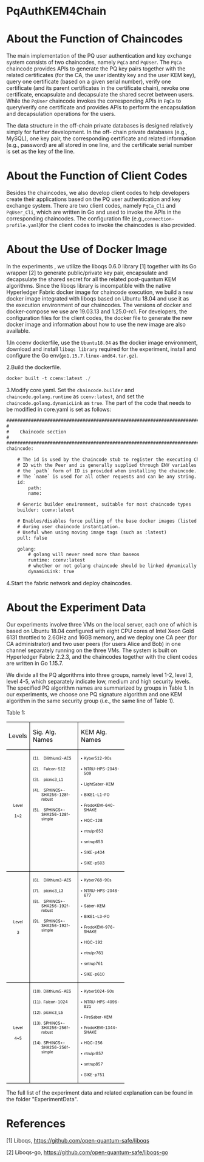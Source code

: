 # PqAuthKEM4Chain
# About the Function of Chaincodes
The main implementation of the PQ user authentication and key
exchange system consists of two chaincodes, namely `PqCa` and
`PqUser`. The `PqCa` chaincode provides
APIs to generate the PQ key pairs together with the related
certificates (for the CA, the user identity key and the user KEM
key), query one certificate (based on a given serial number),
verify one certificate (and its parent certificates in the certificate
chain), revoke one certificate, encapsulate and decapsulate the
shared secret between users. While the `PqUser` chaincode
invokes the corresponding APIs in `PqCa` to query/verify one
certificate and provides APIs to perform the encapsulation and
decapsulation operations for the users.

The data structure in the off-chain private databases is
designed relatively simply for further development. In the off-
chain private databases (e.g., MySQL), one key pair, the
corresponding certificate and related information (e.g., password)
are all stored in one line, and the certificate serial number is set as
the key of the line.

# About the Function of Client Codes
Besides the chaincodes, we also develop client codes to help
developers create their applications based on the PQ user
authentication and key exchange system. 
There are two client codes, namely `PqCa_Cli` and `PqUser_Cli`,
which are written in Go and used to invoke the APIs in the
corresponding chaincodes. The configuration file (e.g.,`connection-profile.yaml`)for the client
codes to invoke the chaincodes is also provided.

# About the Use of Docker Image
In the experiments , we utilize the liboqs 0.6.0 library [1] together with its Go wrapper [2] to generate public/private key pair, encapsulate and decapsulate the shared secret for all the related post-quantum KEM algorithms. Since the liboqs library is incompatible with the
native Hyperledger Fabric docker image for chaincode execution,
we build a new docker image integrated with liboqs based on Ubuntu 18.04 and use it as the execution environment of our
chaincodes. The versions of docker and docker-compose we use
are 19.03.13 and 1.25.0-rc1. For developers, the configuration
files for the client codes, the docker file to generate the new
docker image and information about how to use the new image
are also available.

1.In ccenv dockerfile, use the `Ubuntu18.04` as the docker image environment, download and install `liboqs library` required for the experiment, install and configure the Go env(`go1.15.7.linux-amd64.tar.gz`).

2.Build the dockerfile.

   ```javascript
   docker built -t ccenv:latest ./ 
   ```

3.Modify core.yaml.
Set the `chaincode.builder` and `chaincode.golang.runtime` as `ccenv:latest`, and set the `chaincode.golang.dynamicLink` as `true`. The part of the code that needs to be modified in core.yaml is set as follows:

```html
###############################################################################
#
#    Chaincode section
#
###############################################################################
chaincode:

    # The id is used by the Chaincode stub to register the executing Chaincode
    # ID with the Peer and is generally supplied through ENV variables
    # the `path` form of ID is provided when installing the chaincode.
    # The `name` is used for all other requests and can be any string.
    id:
        path:
        name:

    # Generic builder environment, suitable for most chaincode types
    builder: ccenv:latest

    # Enables/disables force pulling of the base docker images (listed below)
    # during user chaincode instantiation.
    # Useful when using moving image tags (such as :latest)
    pull: false

    golang:
        # golang will never need more than baseos
        runtime: ccenv:latest
        # whether or not golang chaincode should be linked dynamically
        dynamicLink: true
   ```
   
4.Start the fabric network and deploy chaincodes.
 
# About the Experiment Data
Our experiments involve three VMs on the local server, each one of which is based on Ubuntu 18.04 configured with eight CPU cores of Intel Xeon Gold 6131 throttled to 2.6GHz and 16GB memory, and we deploy one CA peer (for CA administrator) and two user peers (for users Alice and Bob) in one channel separately running on the three VMs. The system is built on Hyperledger Fabric 2.2.3, and the chaincodes together with the client codes are written in Go 1.15.7. 

We divide all the PQ algorithms into three groups, namely level 1-2, level 3, level 4-5, which separately indicate low, medium and high security levels. The specified PQ algorithm names are summarized by groups in Table 1. In our experiments, we choose one PQ signature algorithm and one KEM algorithm in the same security group (i.e., the same line of Table 1).

Table 1:

<table class=MsoNormalTable border=1 cellspacing=0 cellpadding=0 width=311
 style='width:232.9pt;border-collapse:collapse;border:none;mso-border-alt:solid windowtext 1.0pt;
 mso-padding-alt:0cm 5.4pt 0cm 5.4pt;mso-border-insideh:1.0pt solid windowtext;
 mso-border-insidev:1.0pt solid windowtext'>
 <thead>
  <tr style='mso-yfti-irow:0;mso-yfti-firstrow:yes;height:12.0pt'>
   <td width=46 style='width:34.45pt;border:solid windowtext 1.0pt;border-left:
   none;padding:0cm 5.4pt 0cm 5.4pt;height:12.0pt'>
   <p class=tablecolhead style='margin-left:3.8pt;mso-para-margin-left:-.11gd;
   text-indent:-4.8pt;mso-char-indent-count:-.6'><span lang=EN-US
   style='color:black;mso-themecolor:text1'>Levels<o:p></o:p></span></p>
   </td>
   <td width=132 style='width:99.25pt;border:solid windowtext 1.0pt;border-left:
   none;mso-border-left-alt:solid windowtext 1.0pt;padding:0cm 5.4pt 0cm 5.4pt;
   height:12.0pt'>
   <p class=tablecolhead><span lang=EN-US style='color:black;mso-themecolor:
   text1'>Sig. Alg. Names<o:p></o:p></span></p>
   </td>
   <td width=132 style='width:99.2pt;border-top:solid windowtext 1.0pt;
   border-left:none;border-bottom:solid windowtext 1.0pt;border-right:none;
   mso-border-left-alt:solid windowtext 1.0pt;padding:0cm 5.4pt 0cm 5.4pt;
   height:12.0pt'>
   <p class=tablecolhead><span lang=EN-US style='color:black;mso-themecolor:
   text1'>KEM Alg. Names<o:p></o:p></span></p>
   </td>
  </tr>
 </thead>
 <tr style='mso-yfti-irow:1;height:19.0pt'>
  <td width=46 style='width:34.45pt;border-top:none;border-left:none;
  border-bottom:solid windowtext 1.0pt;border-right:solid windowtext 1.0pt;
  mso-border-top-alt:solid windowtext 1.0pt;mso-border-top-alt:solid windowtext 1.0pt;
  mso-border-bottom-alt:solid windowtext .5pt;mso-border-right-alt:solid windowtext 1.0pt;
  padding:0cm 5.4pt 0cm 5.4pt;height:19.0pt'>
  <p class=tablecopy align=center style='text-align:center'><span lang=EN-US
  style='font-size:7.5pt;color:black;mso-themecolor:text1'>Level<o:p></o:p></span></p>
  <p class=tablecopy align=center style='text-align:center'><span lang=EN-US
  style='font-size:7.5pt;color:black;mso-themecolor:text1'>1~2</span><span
  lang=EN-US style='font-size:7.5pt;font-family:"Courier New";color:black;
  mso-themecolor:text1'><o:p></o:p></span></p>
  </td>
  <td width=132 valign=top style='width:99.25pt;border-top:none;border-left:
  none;border-bottom:solid windowtext 1.0pt;border-right:solid windowtext 1.0pt;
  mso-border-top-alt:solid windowtext 1.0pt;mso-border-left-alt:solid windowtext 1.0pt;
  mso-border-alt:solid windowtext 1.0pt;mso-border-bottom-alt:solid windowtext .5pt;
  padding:0cm 5.4pt 0cm 5.4pt;height:19.0pt'>
  <p class=tablecopy style='margin-left:17.0pt;text-indent:-17.0pt;mso-list:
  l0 level1 lfo2'><![if !supportLists]><span lang=EN-US style='font-size:7.5pt;
  mso-fareast-font-family:"Times New Roman";color:black;mso-themecolor:text1'><span
  style='mso-list:Ignore'>(1).<span style='font:7.0pt "Times New Roman"'>&nbsp;&nbsp;&nbsp;&nbsp;
  </span></span></span><![endif]><span lang=EN-US style='font-size:7.5pt;
  color:black;mso-themecolor:text1'>Dilithium2-AES<o:p></o:p></span></p>
  <p class=tablecopy style='margin-left:17.0pt;text-indent:-17.0pt;mso-list:
  l0 level1 lfo2'><![if !supportLists]><span lang=EN-US style='font-size:7.5pt;
  mso-fareast-font-family:"Times New Roman";color:black;mso-themecolor:text1'><span
  style='mso-list:Ignore'>(2).<span style='font:7.0pt "Times New Roman"'>&nbsp;&nbsp;&nbsp;&nbsp;
  </span></span></span><![endif]><span lang=EN-US style='font-size:7.5pt;
  color:black;mso-themecolor:text1'>Falcon-512<o:p></o:p></span></p>
  <p class=tablecopy style='margin-left:17.0pt;text-indent:-17.0pt;mso-list:
  l0 level1 lfo2'><![if !supportLists]><span lang=EN-US style='font-size:7.5pt;
  mso-fareast-font-family:"Times New Roman";color:black;mso-themecolor:text1'><span
  style='mso-list:Ignore'>(3).<span style='font:7.0pt "Times New Roman"'>&nbsp;&nbsp;&nbsp;&nbsp;
  </span></span></span><![endif]><span lang=EN-US style='font-size:7.5pt;
  color:black;mso-themecolor:text1'>picnic3_L1<o:p></o:p></span></p>
  <p class=tablecopy style='margin-left:17.0pt;text-indent:-17.0pt;mso-list:
  l0 level1 lfo2'><![if !supportLists]><span lang=EN-US style='font-size:7.5pt;
  mso-fareast-font-family:"Times New Roman";color:black;mso-themecolor:text1'><span
  style='mso-list:Ignore'>(4).<span style='font:7.0pt "Times New Roman"'>&nbsp;&nbsp;&nbsp;&nbsp;
  </span></span></span><![endif]><span lang=EN-US style='font-size:7.5pt;
  color:black;mso-themecolor:text1'>SPHINCS+-SHA256-128f-robust<o:p></o:p></span></p>
  <p class=tablecopy style='margin-left:17.0pt;text-indent:-17.0pt;mso-list:
  l0 level1 lfo2'><![if !supportLists]><span lang=EN-US style='font-size:7.5pt;
  mso-fareast-font-family:"Times New Roman";color:black;mso-themecolor:text1'><span
  style='mso-list:Ignore'>(5).<span style='font:7.0pt "Times New Roman"'>&nbsp;&nbsp;&nbsp;&nbsp;
  </span></span></span><![endif]><span lang=EN-US style='font-size:7.5pt;
  color:black;mso-themecolor:text1'>SPHINCS+-SHA256-128f-simple<o:p></o:p></span></p>
  </td>
  <td width=132 valign=top style='width:99.2pt;border:none;border-bottom:solid windowtext 1.0pt;
  mso-border-top-alt:solid windowtext 1.0pt;mso-border-left-alt:solid windowtext 1.0pt;
  mso-border-top-alt:solid windowtext 1.0pt;mso-border-left-alt:solid windowtext 1.0pt;
  mso-border-bottom-alt:solid windowtext .5pt;padding:0cm 5.4pt 0cm 5.4pt;
  height:19.0pt'>
  <p class=tablecopy style='margin-left:5.65pt;text-indent:-5.65pt;mso-list:
  l1 level1 lfo1'><![if !supportLists]><span lang=EN-US style='font-size:7.5pt;
  font-family:"Calibri",sans-serif;mso-fareast-font-family:Calibri;color:black;
  mso-themecolor:text1'><span style='mso-list:Ignore'>&#9642;<span style='font:7.0pt "Times New Roman"'>&nbsp;
  </span></span></span><![endif]><span lang=EN-US style='font-size:7.5pt;
  color:black;mso-themecolor:text1'>Kyber512-90s<o:p></o:p></span></p>
  <p class=tablecopy style='margin-left:5.65pt;text-indent:-5.65pt;mso-list:
  l1 level1 lfo1'><![if !supportLists]><span lang=EN-US style='font-size:7.5pt;
  font-family:"Calibri",sans-serif;mso-fareast-font-family:Calibri;color:black;
  mso-themecolor:text1'><span style='mso-list:Ignore'>&#9642;<span style='font:7.0pt "Times New Roman"'>&nbsp;
  </span></span></span><![endif]><span lang=EN-US style='font-size:7.5pt;
  color:black;mso-themecolor:text1'>NTRU-HPS-2048-509<o:p></o:p></span></p>
  <p class=tablecopy style='margin-left:5.65pt;text-indent:-5.65pt;mso-list:
  l1 level1 lfo1'><![if !supportLists]><span lang=EN-US style='font-size:7.5pt;
  font-family:"Calibri",sans-serif;mso-fareast-font-family:Calibri;color:black;
  mso-themecolor:text1'><span style='mso-list:Ignore'>&#9642;<span style='font:7.0pt "Times New Roman"'>&nbsp;
  </span></span></span><![endif]><span lang=EN-US style='font-size:7.5pt;
  color:black;mso-themecolor:text1'>LightSaber-KEM<o:p></o:p></span></p>
  <p class=tablecopy style='margin-left:5.65pt;text-indent:-5.65pt;mso-list:
  l1 level1 lfo1'><![if !supportLists]><span lang=EN-US style='font-size:7.5pt;
  font-family:"Calibri",sans-serif;mso-fareast-font-family:Calibri;color:black;
  mso-themecolor:text1'><span style='mso-list:Ignore'>&#9642;<span style='font:7.0pt "Times New Roman"'>&nbsp;
  </span></span></span><![endif]><span lang=EN-US style='font-size:7.5pt;
  color:black;mso-themecolor:text1'>BIKE1-L1-FO<o:p></o:p></span></p>
  <p class=tablecopy style='margin-left:5.65pt;text-indent:-5.65pt;mso-list:
  l1 level1 lfo1'><![if !supportLists]><span lang=EN-US style='font-size:7.5pt;
  font-family:"Calibri",sans-serif;mso-fareast-font-family:Calibri;color:black;
  mso-themecolor:text1'><span style='mso-list:Ignore'>&#9642;<span style='font:7.0pt "Times New Roman"'>&nbsp;
  </span></span></span><![endif]><span lang=EN-US style='font-size:7.5pt;
  color:black;mso-themecolor:text1'>FrodoKEM-640-SHAKE<o:p></o:p></span></p>
  <p class=tablecopy style='margin-left:5.65pt;text-indent:-5.65pt;mso-list:
  l1 level1 lfo1'><![if !supportLists]><span lang=EN-US style='font-size:7.5pt;
  font-family:"Calibri",sans-serif;mso-fareast-font-family:Calibri;color:black;
  mso-themecolor:text1'><span style='mso-list:Ignore'>&#9642;<span style='font:7.0pt "Times New Roman"'>&nbsp;
  </span></span></span><![endif]><span lang=EN-US style='font-size:7.5pt;
  color:black;mso-themecolor:text1'>HQC-128<o:p></o:p></span></p>
  <p class=tablecopy style='margin-left:5.65pt;text-indent:-5.65pt;mso-list:
  l1 level1 lfo1'><![if !supportLists]><span lang=EN-US style='font-size:7.5pt;
  font-family:"Calibri",sans-serif;mso-fareast-font-family:Calibri;color:black;
  mso-themecolor:text1'><span style='mso-list:Ignore'>&#9642;<span style='font:7.0pt "Times New Roman"'>&nbsp;
  </span></span></span><![endif]><span lang=EN-US style='font-size:7.5pt;
  color:black;mso-themecolor:text1'>ntrulpr653<o:p></o:p></span></p>
  <p class=tablecopy style='margin-left:5.65pt;text-indent:-5.65pt;mso-list:
  l1 level1 lfo1'><![if !supportLists]><span lang=EN-US style='font-size:7.5pt;
  font-family:"Calibri",sans-serif;mso-fareast-font-family:Calibri;color:black;
  mso-themecolor:text1'><span style='mso-list:Ignore'>&#9642;<span style='font:7.0pt "Times New Roman"'>&nbsp;
  </span></span></span><![endif]><span lang=EN-US style='font-size:7.5pt;
  color:black;mso-themecolor:text1'>sntrup653<o:p></o:p></span></p>
  <p class=tablecopy style='margin-left:5.65pt;text-indent:-5.65pt;mso-list:
  l1 level1 lfo1'><![if !supportLists]><span lang=EN-US style='font-size:7.5pt;
  font-family:"Calibri",sans-serif;mso-fareast-font-family:Calibri;color:black;
  mso-themecolor:text1'><span style='mso-list:Ignore'>&#9642;<span style='font:7.0pt "Times New Roman"'>&nbsp;
  </span></span></span><![endif]><span lang=EN-US style='font-size:7.5pt;
  color:black;mso-themecolor:text1'>SIKE-p434<o:p></o:p></span></p>
  <p class=tablecopy style='margin-left:5.65pt;text-indent:-5.65pt;mso-list:
  l1 level1 lfo1'><![if !supportLists]><span lang=EN-US style='font-size:7.5pt;
  font-family:"Calibri",sans-serif;mso-fareast-font-family:Calibri;color:black;
  mso-themecolor:text1'><span style='mso-list:Ignore'>&#9642;<span style='font:7.0pt "Times New Roman"'>&nbsp;
  </span></span></span><![endif]><span lang=EN-US style='font-size:7.5pt;
  color:black;mso-themecolor:text1'>SIKE-p503<o:p></o:p></span></p>
  </td>
 </tr>
 <tr style='mso-yfti-irow:2;height:22.15pt'>
  <td width=46 style='width:34.45pt;border-top:none;border-left:none;
  border-bottom:solid windowtext 1.0pt;border-right:solid windowtext 1.0pt;
  mso-border-top-alt:solid windowtext .5pt;mso-border-top-alt:solid windowtext .5pt;
  mso-border-bottom-alt:solid windowtext .5pt;mso-border-right-alt:solid windowtext 1.0pt;
  padding:0cm 5.4pt 0cm 5.4pt;height:22.15pt'>
  <p class=tablecopy align=center style='text-align:center'><span lang=EN-US
  style='font-size:7.5pt;color:black;mso-themecolor:text1'>Level<o:p></o:p></span></p>
  <p class=tablecopy align=center style='text-align:center'><span lang=EN-US
  style='font-size:7.5pt;color:black;mso-themecolor:text1'>3</span><span
  lang=EN-US style='font-size:7.5pt;font-family:"Courier New";color:black;
  mso-themecolor:text1'><o:p></o:p></span></p>
  </td>
  <td width=132 valign=top style='width:99.25pt;border-top:none;border-left:
  none;border-bottom:solid windowtext 1.0pt;border-right:solid windowtext 1.0pt;
  mso-border-top-alt:solid windowtext .5pt;mso-border-left-alt:solid windowtext 1.0pt;
  mso-border-top-alt:.5pt;mso-border-left-alt:1.0pt;mso-border-bottom-alt:.5pt;
  mso-border-right-alt:1.0pt;mso-border-color-alt:windowtext;mso-border-style-alt:
  solid;padding:0cm 5.4pt 0cm 5.4pt;height:22.15pt'>
  <p class=tablecopy style='margin-left:17.0pt;text-indent:-17.0pt;mso-list:
  l0 level1 lfo2'><![if !supportLists]><span lang=EN-US style='font-size:7.5pt;
  mso-fareast-font-family:"Times New Roman";color:black;mso-themecolor:text1'><span
  style='mso-list:Ignore'>(6).<span style='font:7.0pt "Times New Roman"'>&nbsp;&nbsp;&nbsp;&nbsp;
  </span></span></span><![endif]><span lang=EN-US style='font-size:7.5pt;
  color:black;mso-themecolor:text1'>Dilithium3-AES<o:p></o:p></span></p>
  <p class=tablecopy style='margin-left:17.0pt;text-indent:-17.0pt;mso-list:
  l0 level1 lfo2'><![if !supportLists]><span lang=EN-US style='font-size:7.5pt;
  mso-fareast-font-family:"Times New Roman";color:black;mso-themecolor:text1'><span
  style='mso-list:Ignore'>(7).<span style='font:7.0pt "Times New Roman"'>&nbsp;&nbsp;&nbsp;&nbsp;
  </span></span></span><![endif]><span lang=EN-US style='font-size:7.5pt;
  color:black;mso-themecolor:text1'>picnic3_L3<o:p></o:p></span></p>
  <p class=tablecopy style='margin-left:17.0pt;text-indent:-17.0pt;mso-list:
  l0 level1 lfo2'><![if !supportLists]><span lang=EN-US style='font-size:7.5pt;
  mso-fareast-font-family:"Times New Roman";color:black;mso-themecolor:text1'><span
  style='mso-list:Ignore'>(8).<span style='font:7.0pt "Times New Roman"'>&nbsp;&nbsp;&nbsp;&nbsp;
  </span></span></span><![endif]><span lang=EN-US style='font-size:7.5pt;
  color:black;mso-themecolor:text1'>SPHINCS+-SHA256-192f-robust<o:p></o:p></span></p>
  <p class=tablecopy style='margin-left:17.0pt;text-indent:-17.0pt;mso-list:
  l0 level1 lfo2'><![if !supportLists]><span lang=EN-US style='font-size:7.5pt;
  mso-fareast-font-family:"Times New Roman";color:black;mso-themecolor:text1'><span
  style='mso-list:Ignore'>(9).<span style='font:7.0pt "Times New Roman"'>&nbsp;&nbsp;&nbsp;&nbsp;
  </span></span></span><![endif]><span lang=EN-US style='font-size:7.5pt;
  color:black;mso-themecolor:text1'>SPHINCS+-SHA256-192f-simple<o:p></o:p></span></p>
  </td>
  <td width=132 valign=top style='width:99.2pt;border:none;border-bottom:solid windowtext 1.0pt;
  mso-border-top-alt:solid windowtext .5pt;mso-border-left-alt:solid windowtext 1.0pt;
  mso-border-top-alt:solid windowtext .5pt;mso-border-left-alt:solid windowtext 1.0pt;
  mso-border-bottom-alt:solid windowtext .5pt;padding:0cm 5.4pt 0cm 5.4pt;
  height:22.15pt'>
  <p class=tablecopy style='margin-left:5.65pt;text-indent:-5.65pt;mso-list:
  l1 level1 lfo1'><![if !supportLists]><span lang=EN-US style='font-size:7.5pt;
  font-family:"Calibri",sans-serif;mso-fareast-font-family:Calibri;color:black;
  mso-themecolor:text1'><span style='mso-list:Ignore'>&#9642;<span style='font:7.0pt "Times New Roman"'>&nbsp;
  </span></span></span><![endif]><span lang=EN-US style='font-size:7.5pt;
  color:black;mso-themecolor:text1'>Kyber768-90s<o:p></o:p></span></p>
  <p class=tablecopy style='margin-left:5.65pt;text-indent:-5.65pt;mso-list:
  l1 level1 lfo1'><![if !supportLists]><span lang=EN-US style='font-size:7.5pt;
  font-family:"Calibri",sans-serif;mso-fareast-font-family:Calibri;color:black;
  mso-themecolor:text1'><span style='mso-list:Ignore'>&#9642;<span style='font:7.0pt "Times New Roman"'>&nbsp;
  </span></span></span><![endif]><span lang=EN-US style='font-size:7.5pt;
  color:black;mso-themecolor:text1'>NTRU-HPS-2048-677<o:p></o:p></span></p>
  <p class=tablecopy style='margin-left:5.65pt;text-indent:-5.65pt;mso-list:
  l1 level1 lfo1'><![if !supportLists]><span lang=EN-US style='font-size:7.5pt;
  font-family:"Calibri",sans-serif;mso-fareast-font-family:Calibri;color:black;
  mso-themecolor:text1'><span style='mso-list:Ignore'>&#9642;<span style='font:7.0pt "Times New Roman"'>&nbsp;
  </span></span></span><![endif]><span lang=EN-US style='font-size:7.5pt;
  color:black;mso-themecolor:text1'>Saber-KEM<o:p></o:p></span></p>
  <p class=tablecopy style='margin-left:5.65pt;text-indent:-5.65pt;mso-list:
  l1 level1 lfo1'><![if !supportLists]><span lang=EN-US style='font-size:7.5pt;
  font-family:"Calibri",sans-serif;mso-fareast-font-family:Calibri;color:black;
  mso-themecolor:text1'><span style='mso-list:Ignore'>&#9642;<span style='font:7.0pt "Times New Roman"'>&nbsp;
  </span></span></span><![endif]><span lang=EN-US style='font-size:7.5pt;
  color:black;mso-themecolor:text1'>BIKE1-L3-FO<o:p></o:p></span></p>
  <p class=tablecopy style='margin-left:5.65pt;text-indent:-5.65pt;mso-list:
  l1 level1 lfo1'><![if !supportLists]><span lang=EN-US style='font-size:7.5pt;
  font-family:"Calibri",sans-serif;mso-fareast-font-family:Calibri;color:black;
  mso-themecolor:text1'><span style='mso-list:Ignore'>&#9642;<span style='font:7.0pt "Times New Roman"'>&nbsp;
  </span></span></span><![endif]><span lang=EN-US style='font-size:7.5pt;
  color:black;mso-themecolor:text1'>FrodoKEM-976-SHAKE<o:p></o:p></span></p>
  <p class=tablecopy style='margin-left:5.65pt;text-indent:-5.65pt;mso-list:
  l1 level1 lfo1'><![if !supportLists]><span lang=EN-US style='font-size:7.5pt;
  font-family:"Calibri",sans-serif;mso-fareast-font-family:Calibri;color:black;
  mso-themecolor:text1'><span style='mso-list:Ignore'>&#9642;<span style='font:7.0pt "Times New Roman"'>&nbsp;
  </span></span></span><![endif]><span lang=EN-US style='font-size:7.5pt;
  color:black;mso-themecolor:text1'>HQC-192<o:p></o:p></span></p>
  <p class=tablecopy style='margin-left:5.65pt;text-indent:-5.65pt;mso-list:
  l1 level1 lfo1'><![if !supportLists]><span lang=EN-US style='font-size:7.5pt;
  font-family:"Calibri",sans-serif;mso-fareast-font-family:Calibri;color:black;
  mso-themecolor:text1'><span style='mso-list:Ignore'>&#9642;<span style='font:7.0pt "Times New Roman"'>&nbsp;
  </span></span></span><![endif]><span lang=EN-US style='font-size:7.5pt;
  color:black;mso-themecolor:text1'>ntrulpr761<o:p></o:p></span></p>
  <p class=tablecopy style='margin-left:5.65pt;text-indent:-5.65pt;mso-list:
  l1 level1 lfo1'><![if !supportLists]><span lang=EN-US style='font-size:7.5pt;
  font-family:"Calibri",sans-serif;mso-fareast-font-family:Calibri;color:black;
  mso-themecolor:text1'><span style='mso-list:Ignore'>&#9642;<span style='font:7.0pt "Times New Roman"'>&nbsp;
  </span></span></span><![endif]><span lang=EN-US style='font-size:7.5pt;
  color:black;mso-themecolor:text1'>sntrup761<o:p></o:p></span></p>
  <p class=tablecopy style='margin-left:5.65pt;text-indent:-5.65pt;mso-list:
  l1 level1 lfo1'><![if !supportLists]><span lang=EN-US style='font-size:7.5pt;
  font-family:"Calibri",sans-serif;mso-fareast-font-family:Calibri;color:black;
  mso-themecolor:text1'><span style='mso-list:Ignore'>&#9642;<span style='font:7.0pt "Times New Roman"'>&nbsp;
  </span></span></span><![endif]><span lang=EN-US style='font-size:7.5pt;
  color:black;mso-themecolor:text1'>SIKE-p610<o:p></o:p></span></p>
  </td>
 </tr>
 <tr style='mso-yfti-irow:3;mso-yfti-lastrow:yes;height:20.05pt'>
  <td width=46 style='width:34.45pt;border-top:none;border-left:none;
  border-bottom:solid windowtext 1.0pt;border-right:solid windowtext 1.0pt;
  mso-border-top-alt:solid windowtext .5pt;padding:0cm 5.4pt 0cm 5.4pt;
  height:20.05pt'>
  <p class=tablecopy align=center style='text-align:center'><span lang=EN-US
  style='font-size:7.5pt;color:black;mso-themecolor:text1'>Level<o:p></o:p></span></p>
  <p class=tablecopy align=center style='text-align:center'><span lang=EN-US
  style='font-size:7.5pt;color:black;mso-themecolor:text1'>4~5<o:p></o:p></span></p>
  </td>
  <td width=132 valign=top style='width:99.25pt;border-top:none;border-left:
  none;border-bottom:solid windowtext 1.0pt;border-right:solid windowtext 1.0pt;
  mso-border-top-alt:solid windowtext .5pt;mso-border-left-alt:solid windowtext 1.0pt;
  padding:0cm 5.4pt 0cm 5.4pt;height:20.05pt'>
  <p class=tablecopy style='margin-left:17.0pt;text-indent:-17.0pt;mso-list:
  l0 level1 lfo2'><![if !supportLists]><span lang=EN-US style='font-size:7.5pt;
  mso-fareast-font-family:"Times New Roman";color:black;mso-themecolor:text1'><span
  style='mso-list:Ignore'>(10).<span style='font:7.0pt "Times New Roman"'>&nbsp;
  </span></span></span><![endif]><span lang=EN-US style='font-size:7.5pt;
  color:black;mso-themecolor:text1'>Dilithium5-AES<o:p></o:p></span></p>
  <p class=tablecopy style='margin-left:17.0pt;text-indent:-17.0pt;mso-list:
  l0 level1 lfo2'><![if !supportLists]><span lang=EN-US style='font-size:7.5pt;
  mso-fareast-font-family:"Times New Roman";color:black;mso-themecolor:text1'><span
  style='mso-list:Ignore'>(11).<span style='font:7.0pt "Times New Roman"'>&nbsp;
  </span></span></span><![endif]><span lang=EN-US style='font-size:7.5pt;
  color:black;mso-themecolor:text1'>Falcon-1024<o:p></o:p></span></p>
  <p class=tablecopy style='margin-left:17.0pt;text-indent:-17.0pt;mso-list:
  l0 level1 lfo2'><![if !supportLists]><span lang=EN-US style='font-size:7.5pt;
  mso-fareast-font-family:"Times New Roman";color:black;mso-themecolor:text1'><span
  style='mso-list:Ignore'>(12).<span style='font:7.0pt "Times New Roman"'>&nbsp;
  </span></span></span><![endif]><span lang=EN-US style='font-size:7.5pt;
  color:black;mso-themecolor:text1'>picnic3_L5<o:p></o:p></span></p>
  <p class=tablecopy style='margin-left:17.0pt;text-indent:-17.0pt;mso-list:
  l0 level1 lfo2'><![if !supportLists]><span lang=EN-US style='font-size:7.5pt;
  mso-fareast-font-family:"Times New Roman";color:black;mso-themecolor:text1'><span
  style='mso-list:Ignore'>(13).<span style='font:7.0pt "Times New Roman"'>&nbsp;
  </span></span></span><![endif]><span lang=EN-US style='font-size:7.5pt;
  color:black;mso-themecolor:text1'>SPHINCS+-SHA256-256f-robust<o:p></o:p></span></p>
  <p class=tablecopy style='margin-left:17.0pt;text-indent:-17.0pt;mso-list:
  l0 level1 lfo2'><![if !supportLists]><span lang=EN-US style='font-size:7.5pt;
  mso-fareast-font-family:"Times New Roman";color:black;mso-themecolor:text1'><span
  style='mso-list:Ignore'>(14).<span style='font:7.0pt "Times New Roman"'>&nbsp;
  </span></span></span><![endif]><span lang=EN-US style='font-size:7.5pt;
  color:black;mso-themecolor:text1'>SPHINCS+-SHA256-256f-simple<o:p></o:p></span></p>
  </td>
  <td width=132 valign=top style='width:99.2pt;border:none;border-bottom:solid windowtext 1.0pt;
  mso-border-top-alt:solid windowtext .5pt;mso-border-left-alt:solid windowtext 1.0pt;
  padding:0cm 5.4pt 0cm 5.4pt;height:20.05pt'>
  <p class=tablecopy style='margin-left:5.65pt;text-indent:-5.65pt;mso-list:
  l1 level1 lfo1'><![if !supportLists]><span lang=EN-US style='font-size:7.5pt;
  font-family:"Calibri",sans-serif;mso-fareast-font-family:Calibri;color:black;
  mso-themecolor:text1'><span style='mso-list:Ignore'>&#9642;<span style='font:7.0pt "Times New Roman"'>&nbsp;
  </span></span></span><![endif]><span lang=EN-US style='font-size:7.5pt;
  color:black;mso-themecolor:text1'>Kyber1024-90s<o:p></o:p></span></p>
  <p class=tablecopy style='margin-left:5.65pt;text-indent:-5.65pt;mso-list:
  l1 level1 lfo1'><![if !supportLists]><span lang=EN-US style='font-size:7.5pt;
  font-family:"Calibri",sans-serif;mso-fareast-font-family:Calibri;color:black;
  mso-themecolor:text1'><span style='mso-list:Ignore'>&#9642;<span style='font:7.0pt "Times New Roman"'>&nbsp;
  </span></span></span><![endif]><span lang=EN-US style='font-size:7.5pt;
  color:black;mso-themecolor:text1'>NTRU-HPS-4096-821<o:p></o:p></span></p>
  <p class=tablecopy style='margin-left:5.65pt;text-indent:-5.65pt;mso-list:
  l1 level1 lfo1'><![if !supportLists]><span lang=EN-US style='font-size:7.5pt;
  font-family:"Calibri",sans-serif;mso-fareast-font-family:Calibri;color:black;
  mso-themecolor:text1'><span style='mso-list:Ignore'>&#9642;<span style='font:7.0pt "Times New Roman"'>&nbsp;
  </span></span></span><![endif]><span lang=EN-US style='font-size:7.5pt;
  color:black;mso-themecolor:text1'>FireSaber-KEM<o:p></o:p></span></p>
  <p class=tablecopy style='margin-left:5.65pt;text-indent:-5.65pt;mso-list:
  l1 level1 lfo1'><![if !supportLists]><span lang=EN-US style='font-size:7.5pt;
  font-family:"Calibri",sans-serif;mso-fareast-font-family:Calibri;color:black;
  mso-themecolor:text1'><span style='mso-list:Ignore'>&#9642;<span style='font:7.0pt "Times New Roman"'>&nbsp;
  </span></span></span><![endif]><span lang=EN-US style='font-size:7.5pt;
  color:black;mso-themecolor:text1'>FrodoKEM-1344-SHAKE<o:p></o:p></span></p>
  <p class=tablecopy style='margin-left:5.65pt;text-indent:-5.65pt;mso-list:
  l1 level1 lfo1'><![if !supportLists]><span lang=EN-US style='font-size:7.5pt;
  font-family:"Calibri",sans-serif;mso-fareast-font-family:Calibri;color:black;
  mso-themecolor:text1'><span style='mso-list:Ignore'>&#9642;<span style='font:7.0pt "Times New Roman"'>&nbsp;
  </span></span></span><![endif]><span lang=EN-US style='font-size:7.5pt;
  color:black;mso-themecolor:text1'>HQC-256<o:p></o:p></span></p>
  <p class=tablecopy style='margin-left:5.65pt;text-indent:-5.65pt;mso-list:
  l1 level1 lfo1'><![if !supportLists]><span lang=EN-US style='font-size:7.5pt;
  font-family:"Calibri",sans-serif;mso-fareast-font-family:Calibri;color:black;
  mso-themecolor:text1'><span style='mso-list:Ignore'>&#9642;<span style='font:7.0pt "Times New Roman"'>&nbsp;
  </span></span></span><![endif]><span lang=EN-US style='font-size:7.5pt;
  color:black;mso-themecolor:text1'>ntrulpr857<o:p></o:p></span></p>
  <p class=tablecopy style='margin-left:5.65pt;text-indent:-5.65pt;mso-list:
  l1 level1 lfo1'><![if !supportLists]><span lang=EN-US style='font-size:7.5pt;
  font-family:"Calibri",sans-serif;mso-fareast-font-family:Calibri;color:black;
  mso-themecolor:text1'><span style='mso-list:Ignore'>&#9642;<span style='font:7.0pt "Times New Roman"'>&nbsp;
  </span></span></span><![endif]><span lang=EN-US style='font-size:7.5pt;
  color:black;mso-themecolor:text1'>sntrup857<o:p></o:p></span></p>
  <p class=tablecopy style='margin-left:5.65pt;text-indent:-5.65pt;mso-list:
  l1 level1 lfo1'><![if !supportLists]><span lang=EN-US style='font-size:7.5pt;
  font-family:"Calibri",sans-serif;mso-fareast-font-family:Calibri;color:black;
  mso-themecolor:text1'><span style='mso-list:Ignore'>&#9642;<span style='font:7.0pt "Times New Roman"'>&nbsp;
  </span></span></span><![endif]><span lang=EN-US style='font-size:7.5pt;
  color:black;mso-themecolor:text1'>SIKE-p751<o:p></o:p></span></p>
  </td>
 </tr>
</table>
                         
The full list of the experiment data and related explanation can be found in the folder "ExperimentData".

# References
[1] Liboqs, https://github.com/open-quantum-safe/liboqs

[2] Liboqs-go, https://github.com/open-quantum-safe/liboqs-go
